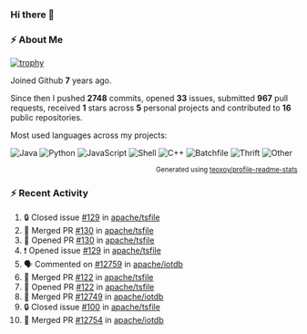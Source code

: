 ### Hi there 👋

### :zap: About Me

[![trophy](https://github-profile-trophy.vercel.app/?username=HTHou&theme=onedark)](https://github.com/ryo-ma/github-profile-trophy)
   
Joined Github **7** years ago.

Since then I pushed **2748** commits, opened **33** issues, submitted **967** pull requests, received **1** stars across **5** personal projects and contributed to **16** public repositories.

Most used languages across my projects:

![Java](https://img.shields.io/static/v1?style=flat-square&label=%E2%A0%80&color=555&labelColor=%23b07219&message=Java%EF%B8%B196.4%25)
![Python](https://img.shields.io/static/v1?style=flat-square&label=%E2%A0%80&color=555&labelColor=%233572A5&message=Python%EF%B8%B10.8%25)
![JavaScript](https://img.shields.io/static/v1?style=flat-square&label=%E2%A0%80&color=555&labelColor=%23f1e05a&message=JavaScript%EF%B8%B10.6%25)
![Shell](https://img.shields.io/static/v1?style=flat-square&label=%E2%A0%80&color=555&labelColor=%2389e051&message=Shell%EF%B8%B10.4%25)
![C++](https://img.shields.io/static/v1?style=flat-square&label=%E2%A0%80&color=555&labelColor=%23f34b7d&message=C%2B%2B%EF%B8%B10.4%25)
![Batchfile](https://img.shields.io/static/v1?style=flat-square&label=%E2%A0%80&color=555&labelColor=%23C1F12E&message=Batchfile%EF%B8%B10.3%25)
![Thrift](https://img.shields.io/static/v1?style=flat-square&label=%E2%A0%80&color=555&labelColor=%23D12127&message=Thrift%EF%B8%B10.3%25)
![Other](https://img.shields.io/static/v1?style=flat-square&label=%E2%A0%80&color=555&labelColor=%23ededed&message=Other%EF%B8%B10.3%25)

<p align="right"><sub>Generated using <a href="https://github.com/marketplace/actions/profile-readme-stats">teoxoy/profile-readme-stats</a></sub></p>


<!--![](https://github.com/HTHou/HTHou/blob/output/github-contribution-grid-snake.svg)-->

<!--![Haonan Hou's github stats](https://github-readme-stats.vercel.app/api?username=HTHou&count_private=true&show_icons=true&theme=onedark)-->

<!--![Haonan Hou's wakatime stats](https://github-readme-stats.vercel.app/api/wakatime?username=HTHou&layout=compact&theme=onedark)-->

<!--![Top Langs](https://github-readme-stats.vercel.app/api/top-langs/?username=HTHou&theme=onedark&layout=compact)-->

### :zap: Recent Activity
<!--START_SECTION:activity-->
1. 🔒 Closed issue [#129](https://github.com/apache/tsfile/issues/129) in [apache/tsfile](https://github.com/apache/tsfile)
2. 🎉 Merged PR [#130](https://github.com/apache/tsfile/pull/130) in [apache/tsfile](https://github.com/apache/tsfile)
3. 💪 Opened PR [#130](https://github.com/apache/tsfile/pull/130) in [apache/tsfile](https://github.com/apache/tsfile)
4. ❗ Opened issue [#129](https://github.com/apache/tsfile/issues/129) in [apache/tsfile](https://github.com/apache/tsfile)
5. 🗣 Commented on [#12759](https://github.com/apache/iotdb/pull/12759#issuecomment-2176339900) in [apache/iotdb](https://github.com/apache/iotdb)
6. 🎉 Merged PR [#122](https://github.com/apache/tsfile/pull/122) in [apache/tsfile](https://github.com/apache/tsfile)
7. 💪 Opened PR [#122](https://github.com/apache/tsfile/pull/122) in [apache/tsfile](https://github.com/apache/tsfile)
8. 🎉 Merged PR [#12749](https://github.com/apache/iotdb/pull/12749) in [apache/iotdb](https://github.com/apache/iotdb)
9. 🔒 Closed issue [#100](https://github.com/apache/tsfile/issues/100) in [apache/tsfile](https://github.com/apache/tsfile)
10. 🎉 Merged PR [#12754](https://github.com/apache/iotdb/pull/12754) in [apache/iotdb](https://github.com/apache/iotdb)
<!--END_SECTION:activity-->

<!--
**HTHou/HTHou** is a ✨ _special_ ✨ repository because its `README.md` (this file) appears on your GitHub profile.

Here are some ideas to get you started:

- 🔭 I’m currently working on ...
- 🌱 I’m currently learning ...
- 👯 I’m looking to collaborate on ...
- 🤔 I’m looking for help with ...
- 💬 Ask me about ...
- 📫 How to reach me: ...
- 😄 Pronouns: ...
- ⚡ Fun fact: ...
-->
